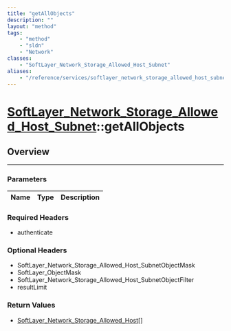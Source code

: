 ```yaml
---
title: "getAllObjects"
description: ""
layout: "method"
tags:
    - "method"
    - "sldn"
    - "Network"
classes:
    - "SoftLayer_Network_Storage_Allowed_Host_Subnet"
aliases:
    - "/reference/services/softlayer_network_storage_allowed_host_subnet/getAllObjects"
---
```

# [SoftLayer_Network_Storage_Allowed_Host_Subnet](/reference/services/SoftLayer_Network_Storage_Allowed_Host_Subnet)::getAllObjects




## Overview 


-----

### Parameters 
|Name | Type | Description |
| --- | --- | --- |


### Required Headers
* authenticate


### Optional Headers
* SoftLayer_Network_Storage_Allowed_Host_SubnetObjectMask
* SoftLayer_ObjectMask
* SoftLayer_Network_Storage_Allowed_Host_SubnetObjectFilter
* resultLimit

### Return Values
* <a href='/reference/datatypes/SoftLayer_Network_Storage_Allowed_Host'>SoftLayer_Network_Storage_Allowed_Host[] </a>




